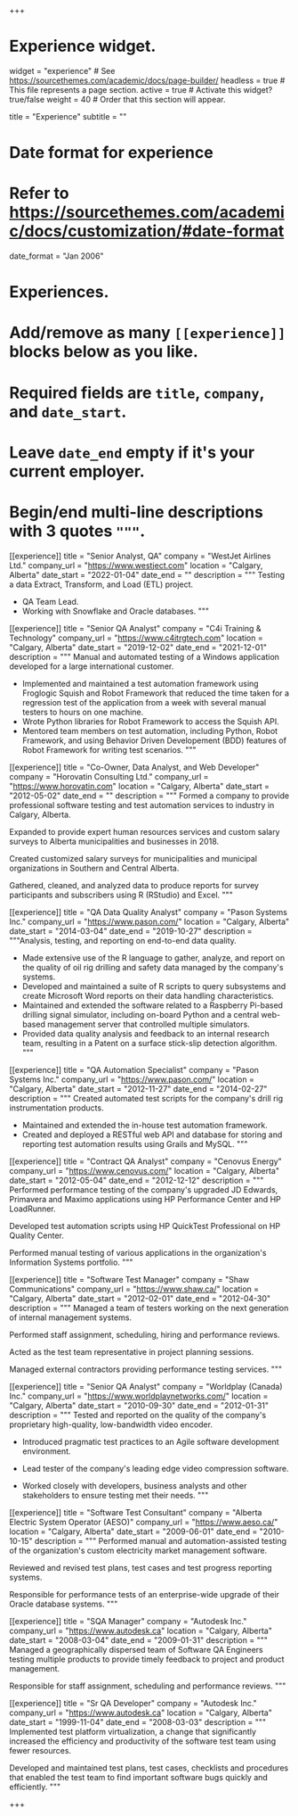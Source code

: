 +++
# Experience widget.
widget = "experience"  # See https://sourcethemes.com/academic/docs/page-builder/
headless = true  # This file represents a page section.
active = true  # Activate this widget? true/false
weight = 40  # Order that this section will appear.

title = "Experience"
subtitle = ""

# Date format for experience
#   Refer to https://sourcethemes.com/academic/docs/customization/#date-format
date_format = "Jan 2006"

# Experiences.
#   Add/remove as many `[[experience]]` blocks below as you like.
#   Required fields are `title`, `company`, and `date_start`.
#   Leave `date_end` empty if it's your current employer.
#   Begin/end multi-line descriptions with 3 quotes `"""`.
[[experience]]
  title = "Senior Analyst, QA"
  company = "WestJet Airlines Ltd."
  company_url = "https://www.westject.com"
  location = "Calgary, Alberta"
  date_start = "2022-01-04"
  date_end = ""
  description = """
  Testing a data Extract, Transform, and Load (ETL) project.
  
  * QA Team Lead.
  * Working with Snowflake and Oracle databases. 
  """
  
  [[experience]]
  title = "Senior QA Analyst"
  company = "C4i Training & Technology"
  company_url = "https://www.c4itrgtech.com"
  location = "Calgary, Alberta"
  date_start = "2019-12-02"
  date_end = "2021-12-01"
  description = """
  Manual and automated testing of a Windows application developed for a large international customer.
  
  * Implemented and maintained a test automation framework using Froglogic Squish and Robot Framework that reduced the time taken for a regression test of the application from a week with several manual testers to hours on one machine.
  * Wrote Python libraries for Robot Framework to access the Squish API.
  * Mentored team members on test automation, including Python, Robot Framework, and using Behavior Driven Developement (BDD) features of Robot Framework for writing test scenarios. 
  """

[[experience]]
  title = "Co-Owner, Data Analyst, and Web Developer"
  company = "Horovatin Consulting Ltd."
  company_url = "https://www.horovatin.com"
  location = "Calgary, Alberta"
  date_start = "2012-05-02"
  date_end = ""
  description = """
  Formed a company to provide professional software testing and test automation 
  services to industry in Calgary, Alberta.
  
  Expanded to provide expert human resources services and custom salary surveys 
  to Alberta municipalities and businesses in 2018.
  
  Created customized salary surveys for municipalities and municipal 
  organizations in Southern and Central Alberta.
  
  Gathered, cleaned, and analyzed data to produce reports for survey 
  participants and subscribers using R (RStudio) and Excel. 
  """

[[experience]]
  title = "QA Data Quality Analyst"
  company = "Pason Systems Inc."
  company_url = "https://www.pason.com/"
  location = "Calgary, Alberta"
  date_start = "2014-03-04"
  date_end = "2019-10-27"
  description = """Analysis, testing, and reporting on end-to-end data quality.
  
  * Made extensive use of the R language to gather, analyze, and report on the quality of oil rig drilling and safety data managed by the company's systems.
  * Developed and maintained a suite of R scripts to query subsystems and create Microsoft Word reports on their data handling characteristics.
  * Maintained and extended the software related to a Raspberry Pi-based drilling signal simulator, including on-board Python and a central web-based management server that controlled multiple simulators.
  * Provided data quality analysis and feedback to an internal research team, resulting in a Patent on a surface stick-slip detection algorithm.
  """

[[experience]]
  title = "QA Automation Specialist"
  company = "Pason Systems Inc."
  company_url = "https://www.pason.com/"
  location = "Calgary, Alberta"
  date_start = "2012-11-27"
  date_end = "2014-02-27"
  description = """
  Created automated test scripts for the company's drill rig instrumentation 
  products.
  
  * Maintained and extended the in-house test automation framework.
  * Created and deployed a RESTful web API and database for storing and reporting test automation results using Grails and MySQL.
  """

[[experience]]
  title = "Contract QA Analyst"
  company = "Cenovus Energy"
  company_url = "https://www.cenovus.com/"
  location = "Calgary, Alberta"
  date_start = "2012-05-04"
  date_end = "2012-12-12"
  description = """
  Performed performance testing of the company's upgraded JD Edwards, 
  Primavera and Maximo applications using HP Performance Center and HP LoadRunner.
  
  Developed test automation scripts using HP QuickTest Professional on HP 
  Quality Center.
  
  Performed manual testing of various applications in the organization's 
  Information Systems portfolio.
  """

[[experience]]
  title = "Software Test Manager"
  company = "Shaw Communications"
  company_url = "https://www.shaw.ca/"
  location = "Calgary, Alberta"
  date_start = "2012-02-01"
  date_end = "2012-04-30"
  description = """
  Managed a team of testers working on the next generation of internal management systems.
  
  Performed staff assignment, scheduling, hiring and performance reviews.
  
  Acted as the test team representative in project planning sessions.
  
  Managed external contractors providing performance testing services.
  """

[[experience]]
  title = "Senior QA Analyst"
  company = "Worldplay (Canada) Inc."
  company_url = "https://www.worldplaynetworks.com/"
  location = "Calgary, Alberta"
  date_start = "2010-09-30"
  date_end = "2012-01-31"
  description = """
  Tested and reported on the quality of the company's proprietary high-quality, 
  low-bandwidth video encoder.
  
  * Introduced pragmatic test practices to an Agile software development environment.
  * Lead tester of the company's leading edge video compression software.
  
  * Worked closely with developers, business analysts and other stakeholders to ensure testing met their needs.
  """

[[experience]]
  title = "Software Test Consultant"
  company = "Alberta Electric System Operator (AESO)"
  company_url = "https://www.aeso.ca/"
  location = "Calgary, Alberta"
  date_start = "2009-06-01"
  date_end = "2010-10-15"
  description = """
  Performed manual and automation-assisted testing of the organization's custom 
  electricity market management software.
  
  Reviewed and revised test plans, test cases and test progress reporting systems.
  
  Responsible for performance tests of an enterprise-wide upgrade of their 
  Oracle database systems.
  """

[[experience]]
  title = "SQA Manager"
  company = "Autodesk Inc."
  company_url = "https://www.autodesk.ca"
  location = "Calgary, Alberta"
  date_start = "2008-03-04"
  date_end = "2009-01-31"
  description = """
  Managed a geographically dispersed team of Software QA Engineers testing 
  multiple products to provide timely feedback to project and product management.
  
  Responsible for staff assignment, scheduling and performance reviews.
  """

[[experience]]
  title = "Sr QA Developer"
  company = "Autodesk Inc."
  company_url = "https://www.autodesk.ca"
  location = "Calgary, Alberta"
  date_start = "1999-11-04"
  date_end = "2008-03-03"
  description = """
  Implemented test platform virtualization, a change that significantly increased 
  the efficiency and productivity of the software test team using fewer resources.
  
  Developed and maintained test plans, test cases, checklists and procedures 
  that enabled the test team to find important software bugs quickly and efficiently.
  """

+++
